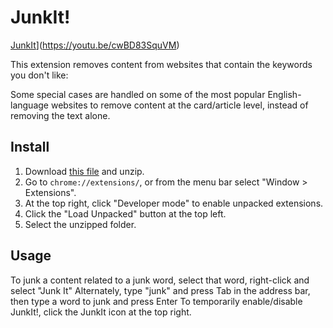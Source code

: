 # JunkIt!


[JunkIt](https://img.youtube.com/vi/cwBD83SquVM/0.jpg)](https://youtu.be/cwBD83SquVM)

This extension removes content from websites that contain the keywords you don't like:

Some special cases are handled on some of the most popular English-language websites to remove content at the card/article level, instead of removing the text alone.

## Install

1. Download [this file](https://github.com/eighteight/JunkIt/archive/1.2.zip) and unzip.
2. Go to `chrome://extensions/`, or from the menu bar select "Window > Extensions".
3. At the top right, click "Developer mode" to enable unpacked extensions.
4. Click the "Load Unpacked" button at the top left.
5. Select the unzipped folder.

## Usage

To junk a content related to a junk word, select that word, right-click and select "Junk It"
Alternately, type "junk" and press Tab in the address bar, then type a word to junk and press Enter
To temporarily enable/disable JunkIt!, click the JunkIt icon at the top right.

